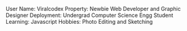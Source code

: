 User Name: Viralcodex
Property: Newbie Web Developer and Graphic Designer
Deployment: Undergrad Computer Science Engg Student
Learning: Javascript
Hobbies: Photo Editing and Sketching

